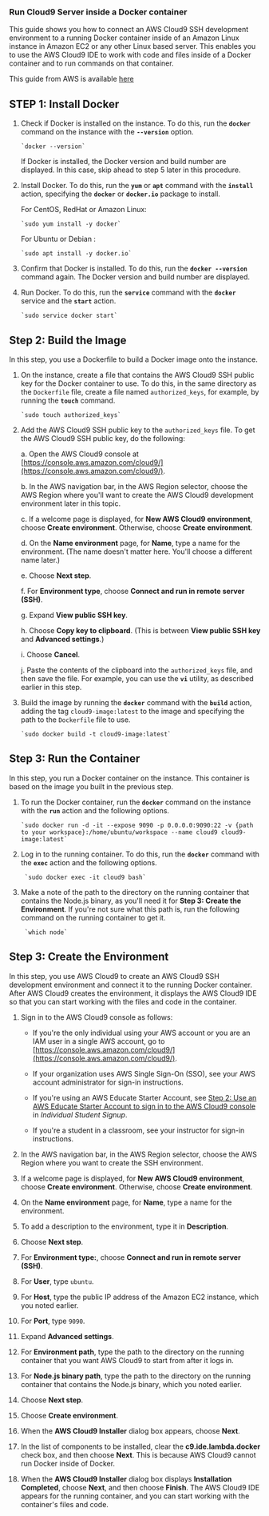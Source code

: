 ### Run Cloud9 Server inside a Docker container

This guide shows you how to connect an AWS Cloud9 SSH development environment to a running Docker container inside of an Amazon Linux instance in Amazon EC2 or any other Linux based server. This enables you to use the AWS Cloud9 IDE to work with code and files inside of a Docker container and to run commands on that container.

This guide from AWS is available [here](https://docs.aws.amazon.com/fr_fr/cloud9/latest/user-guide/sample-docker.html)

## STEP 1: Install Docker

1.  Check if Docker is installed on the instance. To do this, run the  **`docker`** command on the instance with the  **`--version`** option.
    
	    `docker --version`
    
    If Docker is installed, the Docker version and build number are displayed. In this case, skip ahead to step 5 later in this procedure.
    
2.  Install Docker. To do this, run the  **`yum`** or  **`apt`** command with the  **`install`** action, specifying the  **`docker`** or  **`docker.io`** package to install.
    
    For CentOS, RedHat or Amazon Linux:
    
	    `sudo yum install -y docker`
    
    For Ubuntu or Debian : 
    
	    `sudo apt install -y docker.io`
    
3.  Confirm that Docker is installed. To do this, run the  **`docker --version`** command again. The Docker version and build number are displayed.
    
4.  Run Docker. To do this, run the  **`service`** command with the  **`docker`** service and the  **`start`** action.
    
	    `sudo service docker start`

## Step 2: Build the Image

In this step, you use a Dockerfile to build a Docker image onto the instance.

1.  On the instance, create a file that contains the AWS Cloud9 SSH public key for the Docker container to use. To 	do this, in the same directory as the  `Dockerfile`  file, create a file named  `authorized_keys`, for example, by running the  **`touch`** command.

	    `sudo touch authorized_keys`

1.  Add the AWS Cloud9 SSH public key to the  `authorized_keys`  file. To get the AWS Cloud9 SSH public key, do the following:
    
    a.  Open the AWS Cloud9 console at  [https://console.aws.amazon.com/cloud9/](https://console.aws.amazon.com/cloud9/).
        
    b.  In the AWS navigation bar, in the AWS Region selector, choose the AWS Region where you'll want to create the AWS Cloud9 development environment later in this topic.
        
    c.  If a welcome page is displayed, for  **New AWS Cloud9 environment**, choose  **Create environment**. Otherwise, choose  **Create environment**.
        
    d.  On the  **Name environment**  page, for  **Name**, type a name for the environment. (The name doesn't matter here. You'll choose a different name later.)
        
    e.  Choose  **Next step**.
        
    f.  For  **Environment type**, choose  **Connect and run in remote server (SSH)**.
        
    g.  Expand  **View public SSH key**.
        
    h.  Choose  **Copy key to clipboard**. (This is between  **View public SSH key**  and  **Advanced settings**.)
        
    i.  Choose  **Cancel**.
        
    j.  Paste the contents of the clipboard into the  `authorized_keys`  file, and then save the file. For example, you can use the  **`vi`** utility, as described earlier in this step.
        
3.  Build the image by running the  **`docker`** command with the  **`build`** action, adding the tag  `cloud9-image:latest`  to the image and specifying the path to the  `Dockerfile`  file to use.
    
	    `sudo docker build -t cloud9-image:latest`

## Step 3: Run the Container

In this step, you run a Docker container on the instance. This container is based on the image you built in the previous step.

1.  To run the Docker container, run the  **`docker`** command on the instance with the  **`run`** action and the following options.
    
	    `sudo docker run -d -it --expose 9090 -p 0.0.0.0:9090:22 -v {path to your workspace}:/home/ubuntu/workspace --name cloud9 cloud9-image:latest`
2. Log in to the running container. To do this, run the  **`docker`** command with the  **`exec`** action and the following options.

	    `sudo docker exec -it cloud9 bash`

3. Make a note of the path to the directory on the running container that contains the Node.js binary, as you'll need it for **Step 3: Create the Environment**. If you're not sure what this path is, run the following command on the running container to get it.

	    `which node`

## Step 3: Create the Environment

In this step, you use AWS Cloud9 to create an AWS Cloud9 SSH development environment and connect it to the running Docker container. After AWS Cloud9 creates the environment, it displays the AWS Cloud9 IDE so that you can start working with the files and code in the container.

1.  Sign in to the AWS Cloud9 console as follows:
    
    -   If you're the only individual using your AWS account or you are an IAM user in a single AWS account, go to  [https://console.aws.amazon.com/cloud9/](https://console.aws.amazon.com/cloud9/).
        
    -   If your organization uses AWS Single Sign-On (SSO), see your AWS account administrator for sign-in instructions.
        
    -   If you're using an AWS Educate Starter Account, see  [Step 2: Use an AWS Educate Starter Account to sign in to the AWS Cloud9 console](https://docs.aws.amazon.com/fr_fr/cloud9/latest/user-guide/setup-student.html#setup-student-sign-in-ide)  in  _Individual Student Signup_.
        
    -   If you're a student in a classroom, see your instructor for sign-in instructions.
        
    
2.  In the AWS navigation bar, in the AWS Region selector, choose the AWS Region where you want to create the SSH environment.
    
3.  If a welcome page is displayed, for  **New AWS Cloud9 environment**, choose  **Create environment**. Otherwise, choose  **Create environment**.
    
4.  On the  **Name environment**  page, for  **Name**, type a name for the environment.
    
5.  To add a description to the environment, type it in  **Description**.
    
6.  Choose  **Next step**.
    
7.  For  **Environment type:**, choose  **Connect and run in remote server (SSH)**.
    
8.  For  **User**, type  `ubuntu`.
    
9.  For  **Host**, type the public IP address of the Amazon EC2 instance, which you noted earlier.
    
10.  For  **Port**, type  `9090`.
    
11.  Expand  **Advanced settings**.
    
12.  For  **Environment path**, type the path to the directory on the running container that you want AWS Cloud9 to start from after it logs in.
    
13.  For  **Node.js binary path**, type the path to the directory on the running container that contains the Node.js binary, which you noted earlier.
    
14.  Choose  **Next step**.
    
15.  Choose  **Create environment**.
    
16.  When the  **AWS Cloud9 Installer**  dialog box appears, choose  **Next**.
    
17.  In the list of components to be installed, clear the  **c9.ide.lambda.docker**  check box, and then choose  **Next**. This is because AWS Cloud9 cannot run Docker inside of Docker.
    
18.  When the  **AWS Cloud9 Installer**  dialog box displays  **Installation Completed**, choose  **Next**, and then choose  **Finish**. The AWS Cloud9 IDE appears for the running container, and you can start working with the container's files and code.
    
